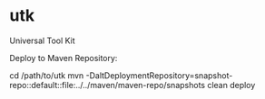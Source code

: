 utk
===

Universal Tool Kit

Deploy to Maven Repository:

cd /path/to/utk
mvn -DaltDeploymentRepository=snapshot-repo::default::file:../../maven/maven-repo/snapshots clean deploy